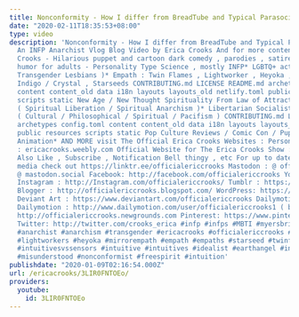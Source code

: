 ```yaml
---
title: Nonconformity - How I differ from BreadTube and Typical Parasocial Celebrities
date: "2020-02-11T18:35:53+08:00"
type: video
description: 'Nonconformity - How I differ from BreadTube and Typical Parasocial Celebrities
  An INFP Anarchist Vlog Blog Video by Erica Crooks And for more content from Erica
  Crooks - Hilarious puppet and cartoon dark comedy , parodies , satire , slapstick
  humor for adults - Personality Type Science , mostly INFP* LGBTQ+ activism ( Especially
  Transgender Lesbians )* Empath : Twin Flames , Lightworker , Heyoka , Old Soul ,
  Indigo / Crystal , Starseeds CONTRIBUTING.md LICENSE README.md archetypes config.toml
  content content_old data i18n layouts layouts_old netlify.toml public resources
  scripts static New Age / New Thought Spirituality From Law of Attraction to 5D Earth
  ( Spiritual Liberation / Spiritual Anarchism )* Libertarian Socialist Anarchism
  ( Cultural / Philosophical / Spiritual / Pacifism ) CONTRIBUTING.md LICENSE README.md
  archetypes config.toml content content_old data i18n layouts layouts_old netlify.toml
  public resources scripts static Pop Culture Reviews / Comic Con / Puppets and Cartoon
  Animation* AND MORE visit The Official Erica Crooks Websites : Personal Website
  : ericacrooks.weebly.com Official Website for The Erica Crooks Show : officialericcrooks.weebly.com
  Also Like , Subscribe , Notification Bell thingy , etc For up to date current social
  media check out https://linktr.ee/officialericcrooks Mastodon : @ officialericcrooks
  @ mastodon.social Facebook: http://facebook.com/officialericcrooks YouTube : http://youtube.com/user/officialericc...
  Instagram : http://Instagram.com/officialericcrooks/ Tumblr : https://officialericcrooks.tumblr.com/
  Blogger : http://officialericcrooks.blogspot.com/ WordPress: https://officialericcrooks.wordpress.com
  Deviant Art : https://www.deviantart.com/officialericcrooks Dailymotion : http://www.dailymotion.com/user/officicialericcrooks
  Dailymotion : http://www.dailymotion.com/user/officialericcrooks1 ( backup ) Newgrounds:
  http://officialericcrooks.newgrounds.com Pinterest: https://www.pinterest.com/officialec1/
  Twitter: http://twitter.com/crooks_erica #infp #infps #MBTI #myersbriggs #myersbriggspersonalitytypes
  #anarchist #anarchism #transgender #ericacrooks #officialericcrooks #lightworker
  #lightworkers #heyoka #mirrorempath #empath #empaths #starseed #twinflame #twinflames
  #intuitivesvssensors #intuitive #intuitives #idealist #earthangel #introvert #introverts
  #misunderstood #nonconformist #freespirit #intuition'
publishdate: "2020-01-09T02:16:54.000Z"
url: /ericacrooks/3LIR0FNTOEo/
providers:
  youtube:
    id: 3LIR0FNTOEo
---
```

